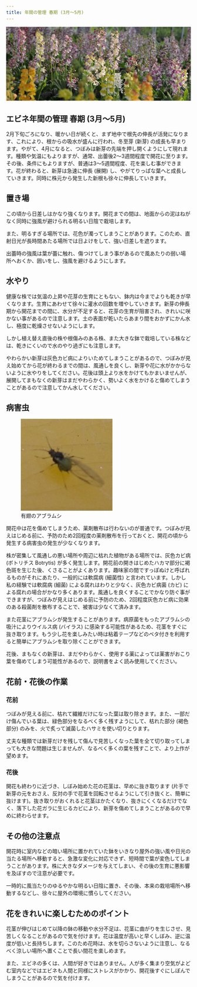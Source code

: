 ```yaml
---
title: 年間の管理 春期 (3月～5月)
---
```

<img src="/assets/images/spring_sai.png" width="735" alt="エビネ (Calanthe) - Ranyuen" />

## エビネ年間の管理 春期 (3月～5月)
2月下旬ごろになり、暖かい日が続くと、まず地中で根先の伸長が活発になります、これにより、根からの吸水が盛んに行われ、冬至芽 (新芽) の成長も早まります。やがて、4月になると、つぼみは新芽の先端を押し開くようにして現れます。種類や気温にもよりますが、通常、出蕾後2～3週間程度で開花に至ります。その後、条件にもよりますが、普通は3～5週間程度、花を楽しむ事ができます。花が終わると、新芽は急速に伸長 (展開) し、やがてりっぱな葉へと成長していきます。同時に株元から発生した新根も徐々に伸長していきます。

## 置き場
この頃から日差しはかなり強くなります。開花までの間は、地面からの泥はねがなく同時に強風が避けられる明るい日陰で栽培します。

また、明るすぎる場所では、花色が濁ってしまうことがあります。このため、直射日光が長時間あたる場所では日よけをして、強い日差しを遮ります。

出蕾時の強風は葉が蕾に触れ、傷つけてしまう事があるので風あたりの弱い場所へおくか、囲いをし、強風を避けるようにします。

## 水やり
健康な株では気温の上昇や花芽の生育にともない、鉢内は今までよりも乾きが早くなります。生育にあわせて徐々に灌水の回数を増やしていきます。新芽の伸長期から開花までの間に、水分が不足すると、花芽の生育が阻害され、きれいに咲かない事があるので注意します。土の表面が乾いたらあまり間をおかずにかん水し、極度に乾燥させないようにします。

しかし植え替え直後の株や根傷みのある株、また大きな鉢で栽培している株などは、乾きにくいので水のやり過ぎにも注意します。

やわらかい新芽は灰色カビ病によりいためてしまうことがあるので、つぼみが見え始めてから花が終わるまでの間は、風通しを良くし、新芽や花に水がかからないように水やりをしてください。花後は頭上より水をかけてもかまいませんが、展開してまもなくの新芽はまだやわらかく、勢いよく水をかけると傷めてしまうことがあるので注意してかん水してください。

## 病害虫
<figure>
  <img src="/assets/images/aburamushi_yuu2.png" width="250" alt="有翅のアブラムシ - Ranyuen" />
  <figcaption>有翅のアブラムシ</figcaption>
</figure>

開花中は花を傷めてしまうため、薬剤散布は行わないのが普通です。つぼみが見えはじめる前に、予防のため2回程度の薬剤散布を行っておくと、開花の頃から発生する病害虫の発生が少なくなります。

株が密集して風通しの悪い場所や周辺に枯れた植物がある場所では、灰色カビ病 (ボトリチス Botrytis) が多く発生します。開花前の開きはじめたハカマ部分に褐色斑を生じた後、くさることがよくあります。趣味家の間ですっぽぬけと呼ばれるものがそれにあたり、一般的には軟腐病 (細菌性) と言われています。しかし私の経験では軟腐病 (細菌) による腐れはわりと少なく、灰色カビ病菌 (カビ) による腐れの場合がかなり多くあります。風通しを良くすることでかなり防ぐ事ができますが、つぼみが見えはじめる前に予防のため、2回程度灰色カビ病に効果のある殺菌剤を散布することで、被害は少なくて済みます。

また花茎にアブラムシが発生することがあります。病原菌をもったアブラムシの吸汁によりウイルス病 (バイラス) に感染する可能性があるため、花茎をすぐに抜き取ります。もう少し花を楽しみたい時は粘着テープなどのベタ付きを利用すると簡単にアブラムシを取り除くことができます。

花後、まもなくの新芽は、まだやわらかく、使用する薬によっては薬害がおこり葉を傷めてしまう可能性があるので、説明書をよく読み使用してください。

## 花前・花後の作業

### 花前
つぼみが見える前に、枯れて繊維だけになった葉は取り除きます。また、一部だけ傷んでいる葉は、緑色部分をなるべく多く残すようにして、枯れた部分 (褐色部分) のみを、火で炙って滅菌したハサミを使い切りとります。

丈夫な種類では新芽だけを残して傷んで見苦しくなった葉を全て切り取ってしまっても大きな問題は生じませんが、なるべく多くの葉を残すことで、より上作が望めます。

### 花後
開花も終わりに近づき、しぼみ始めた花の花茎は、早めに抜き取ります (片手で新芽の元をおさえ、反対の手で花茎を回転させるようにして引き抜くと、簡単に抜けます)。抜き取りがおくれると花茎はかたくなり、抜きにくくなるだけでなく、落下した花ガラに生じるカビにより、新芽を傷めてしまうことがあるので早めに終わらせます。

## その他の注意点
開花時に室内などの暗い場所に置かれていた鉢をいきなり屋外の強い風や日光の当たる場所へ移動すると、急激な変化に対応できず、短時間で葉が変色してしまうことがあります。株に大きなダメージを与えてしまい、その後の生育に悪影響を及ぼすので注意が必要です。

一時的に風当たりのゆるやかな明るい日陰に置き、その後、本来の栽培場所へ移動するなどし、徐々に屋外の環境に慣らしてください。

## 花をきれいに楽しむためのポイント
花茎が伸びはじめて以降の鉢の移動や水分不足は、花茎に曲がりを生じさせ、見苦しくなることがあるので気を付けます。花は温度が高いと早くしぼみ、逆に温度が低いと長持ちします。このため花時は、水を切らさないように注意し、なるべく涼しい場所へ置くことで長い間花を楽しめます。

また、エビネの多くは、人間が好きではありません。人が多く集まり空気がよどむ室内などではエビネも人間と同様にストレスがかかり、開花後すぐにしぼんでしまうことがあるので気を付けます。
